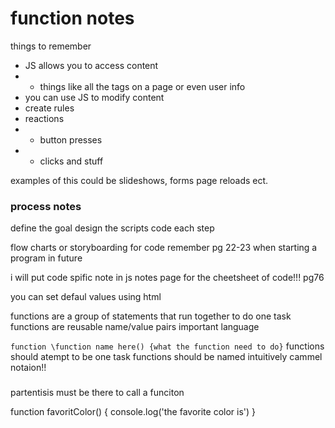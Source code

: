 # function notes

things to remember

- JS allows you to access content
- - things like all the tags on a page or even user info
- you can use JS to modify content
- create rules
- reactions
- - button presses
- - clicks and stuff

examples of this could be slideshows, forms page reloads ect.

### process notes
define the goal
design the scripts
code each step

flow charts or storyboarding for code
remember pg 22-23 when starting a program in future

i will put code spific note in js notes page for the cheetsheet of code!!!
pg76

you can set defaul values using html

functions are a group of statements that run together to do one task
functions are reusable
name/value pairs important language

`function \function name here() {what the function need to do}`
functions should atempt to be one task
functions should be named intuitively
cammel notaion!!

### 

partentisis must be there to call a funciton


function favoritColor() {
    console.log('the favorite color is')
}
